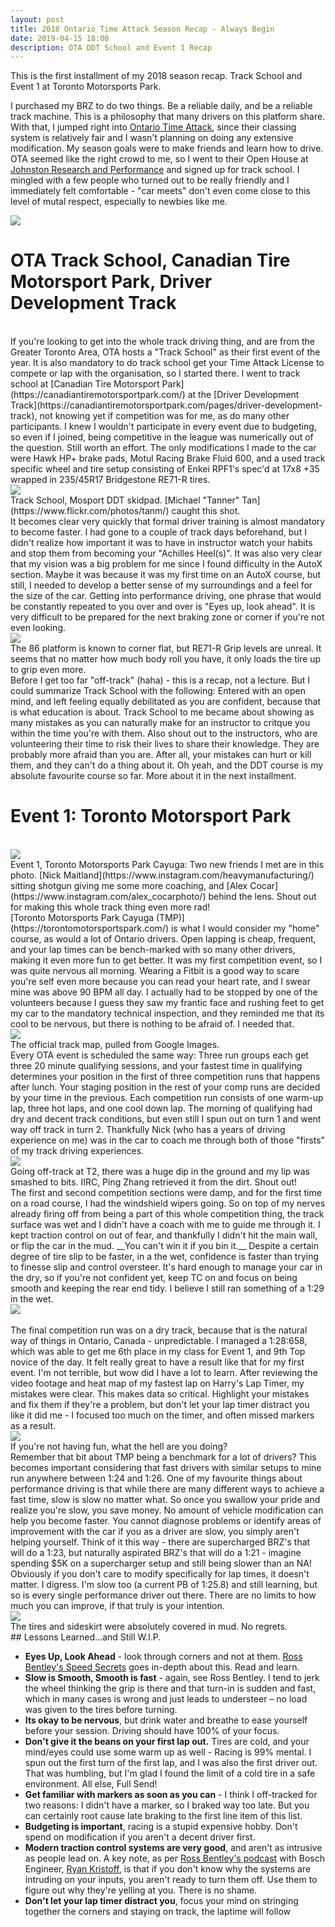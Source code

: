 ```yaml
---
layout: post
title: 2018 Ontario Time Attack Season Recap - Always Begin 
date: 2019-04-15 18:00
description: OTA DDT School and Event 1 Recap
---
```

This is the first installment of my 2018 season recap. Track School and Event 1 at Toronto Motorsports Park.

I purchased my BRZ to do two things. Be a reliable daily, and be a reliable track machine. This is a philosophy that many drivers on this platform share. With that, I jumped right into [Ontario Time Attack](https://time-attack.ca/), since their classing system is relatively fair and I wasn't planning on doing any extensive modification. My season goals were to make friends and learn how to drive. OTA seemed like the right crowd to me, so I went to their Open House at [Johnston Research and Performance](https://www.jrponline.com/) and signed up for track school. I mingled with a few people who turned out to be really friendly and I immediately felt comfortable - "car meets" don't even come close to this level of mutal respect, especially to newbies like me.

<div class="img_row">
	<img class="col three" src="/img/Blog 1/IMG_1293-2.jpg">
</div>

# OTA Track School, Canadian Tire Motorsport Park, Driver Development Track
<br/>
If you're looking to get into the whole track driving thing, and are from the Greater Toronto Area, OTA hosts a "Track School" as their first event of the year. It is also mandatory to do track school get your Time Attack License to compete or lap with the organisation, so I started there. I went to track school at [Canadian Tire Motorsport Park](https://canadiantiremotorsportpark.com/) at the [Driver Development Track](https://canadiantiremotorsportpark.com/pages/driver-development-track), not knowing yet if competition was for me, as do many other participants. I knew I wouldn't participate in every event due to budgeting, so even if I joined, being competitive in the league was numerically out of the question. Still worth an effort. The only modifications I made to the car were Hawk HP+ brake pads, Motul Racing Brake Fluid 600, and a used track specific wheel and tire setup consisting of Enkei RPF1's spec'd at 17x8 +35 wrapped in 235/45R17 Bridgestone RE71-R tires.

<div class="img_row">
	<img class="col one" src="/img/Blog 1/DDT AutoX.JPG">
</div>
Track School, Mosport DDT skidpad. [Michael "Tanner" Tan](https://www.flickr.com/photos/tanm/) caught this shot.
<br/>
It becomes clear very quickly that formal driver training is almost mandatory to become faster. I had gone to a couple of track days beforehand, but I didn't realize how important it was to have in instructor watch your habits and stop them from becoming your "Achilles Heel(s)". It was also very clear that my vision was a big problem for me since I found difficulty in the AutoX section. Maybe it was because it was my first time on an AutoX course, but still, I needed to develop a better sense of my surroundings and a feel for the size of the car. Getting into performance driving, one phrase that would be constantly repeated to you over and over is "Eyes up, look ahead". It is very difficult to be prepared for the next braking zone or corner if you're not even looking.

<div class="img_row">
	<img class="col three" src="/img/Blog 1/AutoX.JPG">
</div>
The 86 platform is known to corner flat, but RE71-R Grip levels are unreal. It seems that no matter how much body roll you have, it only loads the tire up to grip even more.
<br/>
Before I get too far "off-track" (haha) - this is a recap, not a lecture. But I could summarize Track School with the following: Entered with an open mind, and left feeling equally debilitated as you are confident, because that is what education is about. Track School to me became about showing as many mistakes as you can naturally make for an instructor to critque you within the time you're with them. Also shout out to the instructors, who are volunteering their time to risk their lives to share their knowledge. They are probably more afraid than you are. After all, your mistakes can hurt or kill them, and they can't do a thing about it. Oh yeah, and the DDT course is my absolute favourite course so far. More about it in the next installment.

# Event 1: Toronto Motorsport Park  
<br/>
<div class="img_row">
	<img class="col three" src="/img/Blog 1/TMP T11-T12.jpg">
</div>
Event 1, Toronto Motorsports Park Cayuga: Two new friends I met are in this photo. [Nick Maitland](https://www.instagram.com/heavymanufacturing/) sitting shotgun giving me some more coaching, and [Alex Cocar](https://www.instagram.com/alex_cocarphoto/) behind the lens. Shout out for making this whole track thing even more rad!
<br/>
[Toronto Motorsports Park Cayuga (TMP)](https://torontomotorsportspark.com/) is what I would consider my "home" course, as would a lot of Ontario drivers. Open lapping is cheap, frequent, and your lap times can be bench-marked with so many other drivers, making it even more fun to get better. It was my first competition event, so I was quite nervous all morning. Wearing a Fitbit is a good way to scare you're self even more because you can read your heart rate, and I swear mine was above 90 BPM all day. I actually had to be stopped by one of the volunteers because I guess they saw my frantic face and rushing feet to get my car to the mandatory technical inspection, and they reminded me that its cool to be nervous, but there is nothing to be afraid of. I needed that.

<div class="img_row">
	<img class="col three" src="/img/Blog 1/tmp.JPG">
</div>
The official track map, pulled from Google Images.
<br/>
Every OTA event is scheduled the same way: Three run groups each get three 20 minute qualifying sessions, and your fastest time in qualifying determines your position in the first of three competition runs that happens after lunch. Your staging position in the rest of your comp runs are decided by your time in the previous. Each competition run consists of one warm-up lap, three hot laps, and one cool down lap. The morning of qualifying had dry and decent track conditions, but even still I spun out on turn 1 and went way off track in turn 2. Thankfully Nick (who has a years of driving experience on me) was in the car to coach me through both of those "firsts" of my track driving experiences.

<div class="img_row">
	<img class="col three" src="/img/Blog 1/Capture.JPG">
</div>
Going off-track at T2, there was a huge dip in the ground and my lip was smashed to bits. IIRC, Ping Zhang retrieved it from the dirt. Shout out!
<br/>
The first and second competition sections were damp, and for the first time on a road course, I had the windshield wipers going. So on top of my nerves already firing off from being a part of this whole competition thing, the track surface was wet and I didn't have a coach with me to guide me through it. I kept traction control on out of fear, and thankfully I didn't hit the main wall, or flip the car in the mud. __You can't win it if you bin it.__ Despite a certain degree of tire slip to be faster, in a the wet, confidence is faster than trying to finesse slip and control oversteer. It's hard enough to manage your car in the dry, so if you're not confident yet, keep TC on and focus on being smooth and keeping the rear end tidy. I believe I still ran something of a 1:29 in the wet.
<br/>
<div class="img_row">
	<img class="col three" src="/img/Blog 1/IMG_4222.jpg">
</div>
<br/>
The final competition run was on a dry track, because that is the natural way of things in Ontario, Canada - unpredictable. I managed a 1:28:658, which was able to get me 6th place in my class for Event 1, and 9th Top novice of the day. It felt really great to have a result like that for my first event. I'm not terrible, but wow did I have a lot to learn. After reviewing the video footage and heat map of my fastest lap on Harry's Lap Timer, my mistakes were clear. This makes data so critical. Highlight your mistakes and fix them if they're a problem, but don't let your lap timer distract you like it did me - I focused too much on the timer, and often missed markers as a result.

<div class="img_row">
	<img class="col three" src="/img/Blog 1/IMG_4191.jpg">
</div>
If you're not having fun, what the hell are you doing?
<br/>
Remember that bit about TMP being a benchmark for a lot of drivers? This becomes important considering that fast drivers with similar setups to mine run anywhere between 1:24 and 1:26. One of my favourite things about performance driving is that while there are many different ways to achieve a fast time, slow is slow no matter what. So once you swallow your pride and realize you're slow, you save money. No amount of vehicle modification can help you become faster. You cannot diagnose problems or identify areas of improvement with the car if you as a driver are slow, you simply aren't helping yourself. Think of it this way - there are supercharged BRZ's that will do a 1:23, but naturally aspirated BRZ's that will do a 1:21 - imagine spending $5K on a supercharger setup and still being slower than an NA! Obviously if you don't care to modify specifically for lap times, it doesn't matter. I digress. I'm slow too (a current PB of 1:25.8) and still learning, but so is every single performance driver out there. There are no limits to how much you can improve, if that truly is your intention.

<div class="img_row">
	<img class="col three" src="/img/Blog 1/back.jpg">
</div>
The tires and sideskirt were absolutely covered in mud. No regrets.
<br/>
## Lessons Learned...and Still W.I.P.  
<br/>

*   __Eyes Up, Look Ahead__ -  look through corners and not at them. [Ross Bentley's Speed Secrets](https://www.amazon.com/Ultimate-Speed-Secrets-Complete-High-Performance/dp/0760340501/ref=pd_lpo_sbs_14_t_0?_encoding=UTF8&psc=1&refRID=4JY39K44PE8CZMAVABC5) goes in-depth about this. Read and learn.
*  __Slow is Smooth, Smooth is fast__ - again, see Ross Bentley. I tend to jerk the wheel thinking the grip is there and that turn-in is sudden and fast, which in many cases is wrong and just leads to understeer – no load was given to the tires before turning.
* __Its okay to be nervous__, but drink water and breathe to ease yourself before your session. Driving should have 100% of your focus.
* __Don't give it the beans on your first lap out.__ Tires are cold, and your mind/eyes could use some warm up as well - Racing is 99% mental. I spun out the first turn of the first lap, and I was also the first driver out. That was humbling, but I'm glad I found the limit of a cold tire in a safe environment. All else, Full Send!
* __Get familiar with markers as soon as you can__ - I think I off-tracked for two reasons: I didn't have a marker, so I braked way too late. But you can certainly root cause late braking to the first line item of this list.
*  __Budgeting is important__, racing is a stupid expensive hobby. Don't spend on modification if you aren't a decent driver first.
*  __Modern traction control systems are very good__, and aren't as intrusive as people lead on. A key note, as per [Ross Bentley's podcast](https://speedsecrets.com/speedsecrets-podcast/) with Bosch Engineer, [Ryan Kristoff](https://speedsecrets.com/speed-secrets-podcast/042-ryan-kristoff-engineers-view-of-electronic-driver-aids/), is that if you don't know why the systems are intruding on your inputs, you aren't ready to turn them off. Use them to figure out why they're yelling at you. There is no shame.
*  __Don't let your lap timer distract you__, focus your mind on stringing together the corners and staying on track, the laptime will follow
